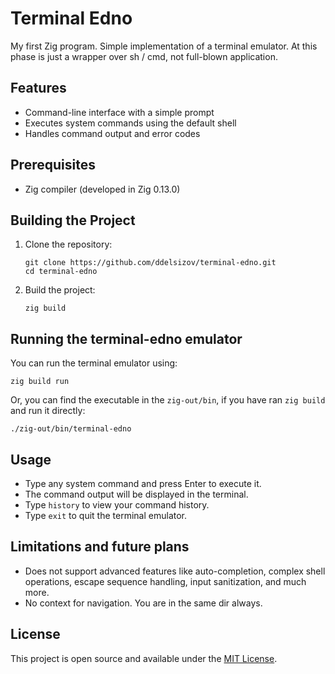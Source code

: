 # Terminal Edno

My first Zig program. Simple implementation of a terminal emulator.
At this phase is just a wrapper over sh / cmd, not full-blown application.

## Features

- Command-line interface with a simple prompt
- Executes system commands using the default shell
- Handles command output and error codes

## Prerequisites

- Zig compiler (developed in Zig 0.13.0)

## Building the Project

1. Clone the repository:
   ```
   git clone https://github.com/ddelsizov/terminal-edno.git
   cd terminal-edno
   ```

2. Build the project:
   ```
   zig build
   ```

## Running the terminal-edno emulator

You can run the terminal emulator using:

```
zig build run
```

Or, you can find the executable in the `zig-out/bin`, if you have ran `zig build` and run it directly:

```
./zig-out/bin/terminal-edno
```

## Usage

- Type any system command and press Enter to execute it.
- The command output will be displayed in the terminal.
- Type `history` to view your command history.
- Type `exit` to quit the terminal emulator.

## Limitations and future plans

- Does not support advanced features like auto-completion, complex shell operations, escape sequence handling, input sanitization, and much more.
- No context for navigation. You are in the same dir always.

## License

This project is open source and available under the [MIT License](LICENSE).
